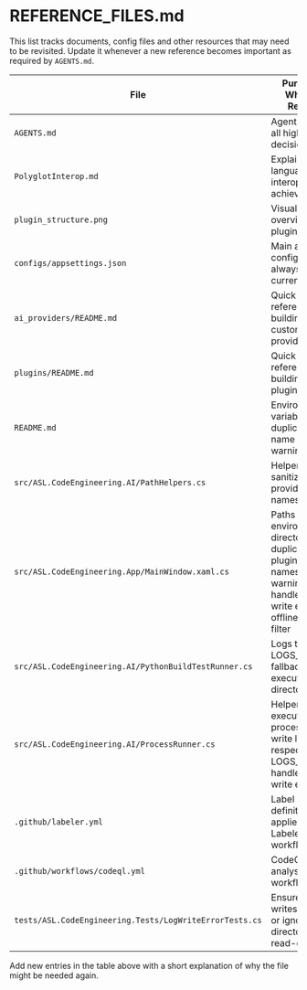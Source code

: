 # REFERENCE_FILES.md

This list tracks documents, config files and other resources that may need to be revisited. Update it whenever a new reference becomes important as required by `AGENTS.md`.

| File | Purpose / When to Review |
|------|--------------------------|
| `AGENTS.md` | Agent design, all high-level decision logic |
| `PolyglotInterop.md` | Explains how language interop is achieved |
| `plugin_structure.png` | Visual overview of plugin system |
| `configs/appsettings.json` | Main app configuration; always keep current |
| `ai_providers/README.md` | Quick reference for building custom providers |
| `plugins/README.md` | Quick reference for building plugins |
| `README.md` | Environment variables and duplicate name warnings |
| `src/ASL.CodeEngineering.AI/PathHelpers.cs` | Helper for sanitizing provider names |
| `src/ASL.CodeEngineering.App/MainWindow.xaml.cs` | Paths respect environment directories; duplicate plugin/provider names log warnings; handles log write errors; offline mode filter |
| `src/ASL.CodeEngineering.AI/PythonBuildTestRunner.cs` | Logs to LOGS_DIR with fallback to executable directory |
| `src/ASL.CodeEngineering.AI/ProcessRunner.cs` | Helper to execute processes and write logs respecting LOGS_DIR; handles log write errors |
| `.github/labeler.yml` | Label definitions applied by Labeler workflow |
| `.github/workflows/codeql.yml` | CodeQL analysis workflow |
| `tests/ASL.CodeEngineering.Tests/LogWriteErrorTests.cs` | Ensures log writes fall back or ignore when directory is read-only |

Add new entries in the table above with a short explanation of why the file might be needed again.

